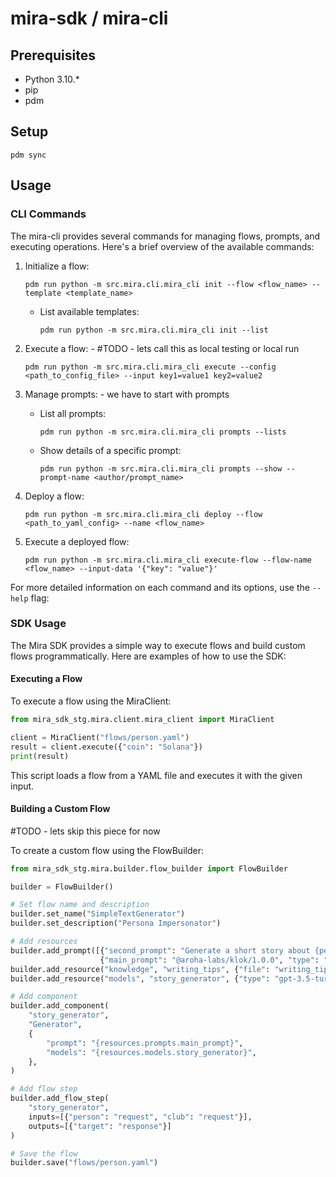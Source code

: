 # mira-sdk / mira-cli

## Prerequisites

- Python 3.10.*
- pip
- pdm

## Setup

```
pdm sync
```

## Usage

### CLI Commands

The mira-cli provides several commands for managing flows, prompts, and executing operations. Here's a brief overview of the available commands:

1. Initialize a flow:
   ```
   pdm run python -m src.mira.cli.mira_cli init --flow <flow_name> --template <template_name>
   ```
   - List available templates:
     ```
     pdm run python -m src.mira.cli.mira_cli init --list
     ```

2. Execute a flow: - #TODO - lets call this as local testing or local run
   ```
   pdm run python -m src.mira.cli.mira_cli execute --config <path_to_config_file> --input key1=value1 key2=value2
   ```

3. Manage prompts: - we have to start with prompts
   - List all prompts:
     ```
     pdm run python -m src.mira.cli.mira_cli prompts --lists
     ```
   - Show details of a specific prompt:
     ```
     pdm run python -m src.mira.cli.mira_cli prompts --show --prompt-name <author/prompt_name>
     ```

4. Deploy a flow:
   ```
   pdm run python -m src.mira.cli.mira_cli deploy --flow <path_to_yaml_config> --name <flow_name>
   ```

5. Execute a deployed flow:
   ```
   pdm run python -m src.mira.cli.mira_cli execute-flow --flow-name <flow_name> --input-data '{"key": "value"}'
   ```

For more detailed information on each command and its options, use the `--help` flag:

### SDK Usage

The Mira SDK provides a simple way to execute flows and build custom flows programmatically. Here are examples of how to use the SDK:

#### Executing a Flow

To execute a flow using the MiraClient:

```python
from mira_sdk_stg.mira.client.mira_client import MiraClient

client = MiraClient("flows/person.yaml")
result = client.execute({"coin": "Solana"})
print(result)
```

This script loads a flow from a YAML file and executes it with the given input.

#### Building a Custom Flow
#TODO - lets skip this piece for now

To create a custom flow using the FlowBuilder:

```python
from mira_sdk_stg.mira.builder.flow_builder import FlowBuilder

builder = FlowBuilder()

# Set flow name and description
builder.set_name("SimpleTextGenerator")
builder.set_description("Persona Impersonator")

# Add resources
builder.add_prompt([{"second_prompt": "Generate a short story about {person} at {club}", "type": "local"},
                    {"main_prompt": "@aroha-labs/klok/1.0.0", "type": "mira"}])
builder.add_resource("knowledge", "writing_tips", {"file": "writing_tips.txt"})
builder.add_resource("models", "story_generator", {"type": "gpt-3.5-turbo"})

# Add component
builder.add_component(
    "story_generator",
    "Generator",
    {
        "prompt": "{resources.prompts.main_prompt}",
        "models": "{resources.models.story_generator}",
    },
)

# Add flow step
builder.add_flow_step(
    "story_generator",
    inputs=[{"person": "request", "club": "request"}],
    outputs=[{"target": "response"}]
)

# Save the flow
builder.save("flows/person.yaml")
```







